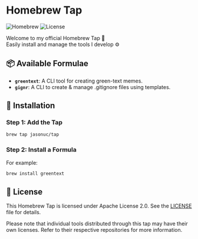# Homebrew Tap

![Homebrew](https://img.shields.io/badge/Homebrew-Tap-brightgreen?logo=homebrew)
![License](https://img.shields.io/github/license/jasonuc/homebrew-tap)

Welcome to my official Homebrew Tap 🎉  
Easily install and manage the tools I develop ⚙️

## 📦 Available Formulae

- **`greentext`**: A CLI tool for creating green-text memes.
- **`gignr`**: A CLI to create & manage .gitignore files using templates.

## 🚀 Installation

### Step 1: Add the Tap

```bash
brew tap jasonuc/tap
```

### Step 2: Install a Formula

For example:

```bash
brew install greentext
```

## 📜 License

This Homebrew Tap is licensed under Apache License 2.0. See the [LICENSE](LICENSE) file for details.

Please note that individual tools distributed through this tap may have their own licenses. Refer to their respective repositories for more information.
